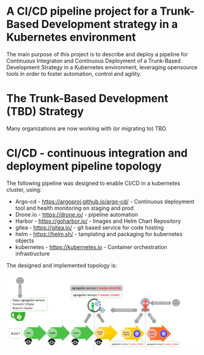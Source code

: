 # A CI/CD pipeline project for a Trunk-Based Development strategy in a Kubernetes environment

   The main purpose of this project is to describe and deploy a pipeline for Continuous Integraton and Continuous Deployment of a Trunk-Based Development Strategy in a Kubernetes environment, leveraging opensource tools in order to foster automation, control and agility. 

# The Trunk-Based Development (TBD) Strategy
  Many organizations are now working with (or migrating to) TBD.
# CI/CD - continuous integration and deployment pipeline topology

The following pipeline was designed to enable CI/CD in a kubernetes cluster, using:

- Argo-cd - https://argoproj.github.io/argo-cd/ - Continuous deployment tool and health monitoring on staging and prod
- Drone.io - https://drone.io/ - pipeline automation
- Harbor - https://goharbor.io/ - Images and Helm Chart Repository
- gitea - https://gitea.io/ - git based service for code hosting
- helm - https://helm.sh/ - tamplating and packaging for kubernetes objects
- kubernetes - https://kubernetes.io - Container orchestration infrastructure

The designed and implemented topology is:

![Alt text](https://github.com/alexismaior/cicd/blob/master/pipeline.png?raw=true "Title")
